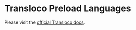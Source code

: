 # Transloco Preload Languages

Please visit the [official Transloco docs](https://ngneat.github.io/transloco/docs/plugins/preload-langs).
